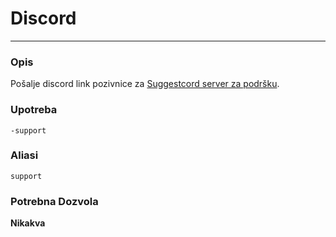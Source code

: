 # Discord
---
### Opis
Pošalje discord link pozivnice za [Suggestcord server za podršku](https://discord.gg/6MnZzkh).
### Upotreba
```
-support
```
### Aliasi
`support`
### Potrebna Dozvola
**Nikakva**